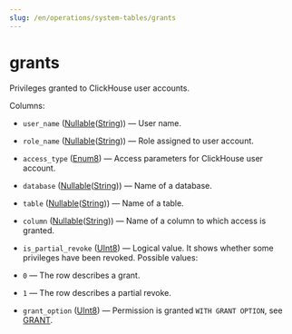 ```yaml
---
slug: /en/operations/system-tables/grants
---
```

# grants

Privileges granted to ClickHouse user accounts.

Columns:
- `user_name` ([Nullable](../../sql-reference/data-types/nullable.md)([String](../../sql-reference/data-types/string.md))) — User name.

- `role_name` ([Nullable](../../sql-reference/data-types/nullable.md)([String](../../sql-reference/data-types/string.md))) — Role assigned to user account.

- `access_type` ([Enum8](../../sql-reference/data-types/enum.md)) — Access parameters for ClickHouse user account.

- `database` ([Nullable](../../sql-reference/data-types/nullable.md)([String](../../sql-reference/data-types/string.md))) — Name of a database.

- `table` ([Nullable](../../sql-reference/data-types/nullable.md)([String](../../sql-reference/data-types/string.md))) — Name of a table.

- `column` ([Nullable](../../sql-reference/data-types/nullable.md)([String](../../sql-reference/data-types/string.md))) — Name of a column to which access is granted.

- `is_partial_revoke` ([UInt8](../../sql-reference/data-types/int-uint.md#uint-ranges)) — Logical value. It shows whether some privileges have been revoked. Possible values:
- `0` — The row describes a grant.
- `1` — The row describes a partial revoke.

- `grant_option` ([UInt8](../../sql-reference/data-types/int-uint.md#uint-ranges)) — Permission is granted `WITH GRANT OPTION`, see [GRANT](../../sql-reference/statements/grant.md#granting-privilege-syntax).
